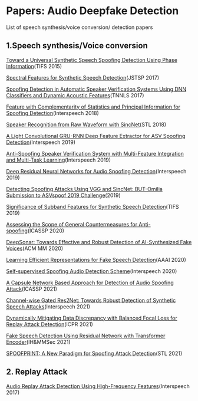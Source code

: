 # Papers: Audio Deepfake Detection

 List of speech synthesis/voice conversion/ detection papers

## 1.Speech synthesis/Voice conversion

[Toward a Universal Synthetic Speech Spoofing Detection Using Phase Information](https://ieeexplore.ieee.org/document/7029029)(TIFS 2015)

[Spectral Features for Synthetic Speech Detection](https://ieeexplore.ieee.org/abstract/document/7882691)(JSTSP 2017)

[Spoofing Detection in Automatic Speaker Verification Systems Using DNN Classifiers and Dynamic Acoustic Features](https://ieeexplore.ieee.org/document/8128906)(TNNLS 2017)

[Feature with Complementarity of Statistics and Principal Information for Spoofing Detection](https://oar.a-star.edu.sg/storage/g/gzk7y76wen/feature-with-complementarity-of-statistics-and-principal-information-for-spoofing-detection-interspeech2018.pdf)(Interspeech 2018)

[Speaker Recognition from Raw Waveform with SincNet](https://arxiv.org/abs/1808.00158v3)(STL 2018)

[A Light Convolutional GRU-RNN Deep Feature Extractor for ASV Spoofing Detection](https://www.isca-speech.org/archive/interspeech_2019/gomezalanis19_interspeech.html)(Interspeech 2019)

[Anti-Spoofing Speaker Verification System with Multi-Feature Integration and Multi-Task Learning](https://www.isca-speech.org/archive/pdfs/interspeech_2019/li19c_interspeech.pdf)(Interspeech 2019)

[Deep Residual Neural Networks for Audio Spoofing Detection](https://www.isca-speech.org/archive/interspeech_2019/alzantot19_interspeech.html)(Interspeech 2019)

[Detecting Spoofing Attacks Using VGG and SincNet: BUT-Omilia Submission to ASVspoof 2019 Challenge](https://arxiv.org/abs/1907.12908)(2019)

[Significance of Subband Features for Synthetic Speech Detection](https://ieeexplore.ieee.org/document/8917601)(TIFS 2019)

[Assessing the Scope of General Countermeasures for Anti-spoofing](https://ieeexplore.ieee.org/document/9053086)(ICASSP 2020)

[DeepSonar: Towards Effective and Robust Detection of AI-Synthesized Fake Voices](https://arxiv.org/abs/2005.13770v3)(ACM MM 2020)

[Learning Efficient Representations for Fake Speech Detection](https://ojs.aaai.org/index.php/AAAI/article/view/6044)(AAAI 2020)

[Self-supervised Spoofing Audio Detection Scheme](http://www.interspeech2020.org/uploadfile/pdf/Thu-SS-2-5-3.pdf)(Interspeech 2020)

[A Capsule Network Based Approach for Detection of Audio Spoofing Attack](https://ieeexplore.ieee.org/abstract/document/9414670)(ICASSP 2021)

[Channel-wise Gated Res2Net: Towards Robust Detection of Synthetic Speech Attacks](https://www.isca-speech.org/archive/pdfs/interspeech_2021/li21o_interspeech.pdf)(Interspeech 2021)

[Dynamically Mitigating Data Discrepancy with Balanced Focal Loss for Replay Attack Detection](https://arxiv.org/abs/2006.14563)(ICPR 2021)

[Fake Speech Detection Using Residual Network with Transformer Encoder](https://dl.acm.org/doi/10.1145/3437880.3460408)(IH&MMSec 2021)

[SPOOFPRINT: A New Paradigm for Spoofing Attack Detection](https://www.isca-speech.org/archive/odyssey_2020/chen20_odyssey.html)(STL 2021)

## 2. Replay Attack

[Audio Replay Attack Detection Using High-Frequency Features](https://www.isca-speech.org/archive_v0/Interspeech_2017/pdfs/0776.PDF)(Interspeech 2017)

